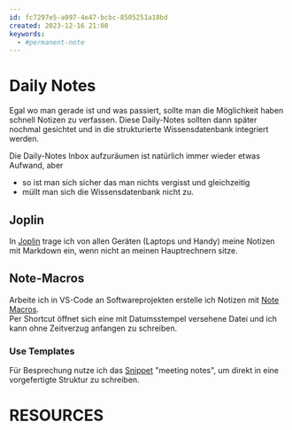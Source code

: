 ```yaml
---
id: fc7297e5-a097-4e47-bcbc-8505251a18bd
created: 2023-12-16 21:08
keywords: 
  - #permanent-note
---
```



Daily Notes
======================================================================

Egal wo man gerade ist und was passiert, sollte man die Möglichkeit haben schnell Notizen zu verfassen. 
Diese Daily-Notes sollten dann später nochmal gesichtet und in die strukturierte Wissensdatenbank integriert werden. 

Die Daily-Notes Inbox aufzuräumen ist natürlich immer wieder etwas Aufwand, aber 
* so ist man sich sicher das man nichts vergisst und gleichzeitig 
* müllt man sich die Wissensdatenbank nicht zu.  


## Joplin
In [Joplin](/knowledge/tools/joplin.md) trage ich von allen Geräten (Laptops und Handy) meine Notizen mit Markdown ein, wenn nicht an meinen Hauptrechnern sitze. 

## Note-Macros
Arbeite ich in VS-Code an Softwareprojekten erstelle ich Notizen mit [Note Macros](/coding/vs-code/plugins/note-macros.md).  
Per Shortcut öffnet sich eine mit Datumsstempel versehene Datei und ich kann ohne Zeitverzug anfangen zu schreiben.  

### Use Templates
Für Besprechung nutze ich das [Snippet](/coding/vs-code/snippets.md) "meeting notes", um direkt in eine vorgefertigte Struktur zu schreiben. 




RESOURCES
======================================================================
